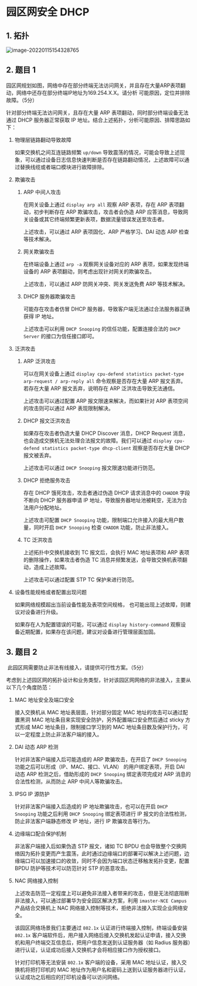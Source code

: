 # 园区网安全 DHCP

## 1. 拓扑

![image-20220115154328765](https://s2.loli.net/2022/01/15/KkBqX1eLZP9DfjC.png)

## 2. 题目 1

​	园区网规划如图，网络中存在部分终端无法访问网关，并且存在大量ARP表项翻动，网络中还存在部分终端IP地址为169.254.X.X。请分析 可能原因，定位并排除故障。（5分）

针对部分终端无法访问网关，且存在大量 ARP 表项翻动，同时部分终端设备无法通过 DHCP 服务器正常获取 IP 地址。结合上述拓扑，分析可能原因、排障思路如下：

1. 物理层链路翻动导致故障

   如果交换机之间互连链路频繁 `up/down` 导致震荡的情况，可能会导致上述现象，可以通过设备日志信息快速判断是否存在链路翻动情况，上述故障可以通过替换线缆或者端口模块进行故障排除。

2. 欺骗攻击

   1. ARP 中间人攻击

      在网关设备上通过 `display arp all` 观察 ARP 表项，存在 ARP 表项翻动，初步判断存在 ARP 欺骗攻击，攻击者会伪造 ARP 应答消息，导致网关设备或其它终端频繁更新表项，数据流量错误发送至攻击者。

      上述攻击，可以通过 ARP 表项固化、ARP 严格学习、DAI 动态 ARP 检查等技术解决。

   2. 网关欺骗攻击

      在终端设备上通过 `arp -a` 观察网关设备对应的 ARP 表项，如果发现终端设备的 ARP 表项翻动，则考虑出现针对网关的欺骗攻击。

      上述攻击，可以通过 ARP 防网关冲突、网关发送免费 ARP 等技术解决。

   3. DHCP 服务器欺骗攻击

      可能存在攻击者仿冒 DHCP 服务器，导致客户端无法通过合法服务器正确获得 IP 地址。

      上述攻击可以利用 `DHCP Snooping` 的信任功能，配置连接合法的 `DHCP Server` 的接口为信任接口即可。

3. 泛洪攻击

   1. ARP 泛洪攻击

      可以在网关设备上通过 `display cpu-defend statistics packet-type arp-request / arp-reply all` 命令观察是否存在大量 ARP 报文丢弃。若存在大量 ARP 报文丢弃，说明存在 ARP 泛洪攻击导致无法通信。

      上述攻击可以通过配置 ARP 报文限速来解决，而如果针对 ARP 表项空间的攻击则可以通过 ARP 表现限制解决。

   2. DHCP 报文泛洪攻击

      如果存在攻击者伪造大量 DHCP Discover 消息，DHCP Request 消息，也会造成交换机无法处理合法报文的故障。我们可以通过 `display cpu-defend statistics packet-type dhcp-client` 观察是否存在大量 DHCP 报文被丢弃。

      上述攻击可以通过 `DHCP Snooping` 报文限速功能进行防范。

   3. DHCP 拒绝服务攻击

      存在 DHCP 饿死攻击，攻击者通过伪造 DHCP 请求消息中的 `CHADDR` 字段不断向 DHCP 服务器申请 IP 地址，导致服务器地址池被耗空，无法为合法用户分配地址。

      上述攻击可配置 `DHCP Snooping` 功能，限制端口允许接入的最大用户数量，同时开启 `DHCP Snooping` 检查 `CHADDR` 功能，防止非法接入。 

   4. TC 泛洪攻击

      上述拓扑中交换机接收到 TC 报文后，会执行 MAC 地址表项和 ARP 表项的删除操作，如果攻击者伪造 TC 消息并频繁发送，会导致交换机表项翻动，造成上述故障。

      上述攻击可以通过配置 STP TC 保护来进行防范。

4. 设备性能规格或者配置出现问题

   如果网络规模超出当前设备性能及表项空间规格， 也可能出现上述故障，则建议对设备进行升级。

   如果存在人为配置错误的可能，可以通过 `display history-command` 观察设备近期配置，如果存在该问题，建议对设备进行管理层面加固。

## 3. 题目 2

​	此园区网需要防止非法有线接入，请提供可行性方案。（5分）

考虑到上述园区网的拓扑设计和业务类型，针对该园区网网络的非法接入，主要从以下几个角度防范：

1. MAC 地址安全及端口安全

   接入交换机从 MAC 地址表层面，针对部分固定 MAC 地址的攻击可以通过配置黑洞 MAC 地址条目来实现安全防护，另外配置端口安全然后通过 sticky 方式形成 MAC 地址条目，限制接口学习到的 MAC 地址条目数及保护行为，可以一定程度上防止非法客户端的接入。

2. DAI 动态 ARP 检测

   针对非法客户端接入后可能造成的 ARP 欺骗攻击，在开启了 `DHCP Snooping` 功能之后可以形成（IP、MAC、接口、VLAN） 的用户绑定表项，开启 DAI 动态 ARP 检测之后，借助形成的 `DHCP Snooping` 绑定表项完成对 ARP 消息的合法性检测，从而防止 ARP 中间人等欺骗攻击。 

3. IPSG IP 源防护

   针对非法客户端接入后造成的 IP 地址欺骗攻击，也可以在开启 `DHCP Snooping` 功能之后利用 `DHCP Snooping` 绑定表项进行 IP 报文的合法性检测，防止非法客户端静态修改 IP 地址，进行 IP 欺骗攻击等行为。

4. 边缘端口配合保护机制

   非法客户端接入后如果伪造 STP 报文，诸如 TC BPDU 也会导致整个交换网络因为拓扑变更而产生震荡，此时通过边缘端口的部署可以解决上述问题，边缘端口可以加速接口的收敛，同时不会因为端口状态迁移触发拓扑变更，配置 BPDU 防护等技术可以防范针对 STP 的恶意攻击。

5. NAC 网络接入控制

   上述攻击防范一定程度上可以避免非法接入者带来的攻击，但是无法彻底阻断非法接入，可以通过部署华为安全园区解决方案，利用 `imaster-NCE Campus` 产品结合交换机上 NAC 网络接入控制等技术，拒绝非法接入实现企业网络安全。

   该园区网络场景我们主要通过 `802.1x` 认证进行终端接入控制，终端设备安装 `802.1x` 客户端软件后，用户接入网络后接入交换机发起认证申请，接入交换机和用户终端交互信息后，把用户信息发送到认证服务器（如 Radius 服务器）进行认证，认证成功后接入交换机才会将相应接口作为授权接口。

   针对打印机等无法安装 `802.1x` 客户端的设备，采用 MAC 地址认证，接入交换机将把打印机的 MAC 地址作为用户名和密码上送到认证服务器进行认证，认证成功之后相应的打印机设备可以访问网络。

